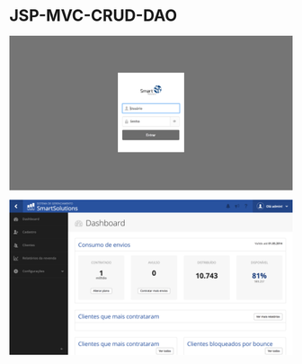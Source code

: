 # JSP-MVC-CRUD-DAO

<p align="center">
  <img src="https://github.com/lucabelezal/JSP-MVC-CRUD-DAO/blob/master/SmartSolutions/git_img/img_01.png" width="800"/>
</p>

<p align="center">
  <img src="https://github.com/lucabelezal/JSP-MVC-CRUD-DAO/blob/master/SmartSolutions/git_img/img_02.png" width="800"/>
</p>

